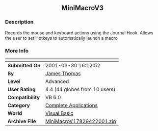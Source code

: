﻿<div align="center">

## MiniMacroV3


</div>

### Description

Records the mouse and keyboard actions using the Journal Hook. Allows the user to set Hotkeys to automatically launch a macro
 
### More Info
 


<span>             |<span>
---                |---
**Submitted On**   |2001-03-30 16:12:52
**By**             |[James Thomas](https://github.com/Planet-Source-Code/PSCIndex/blob/master/ByAuthor/james-thomas.md)
**Level**          |Advanced
**User Rating**    |4.4 (44 globes from 10 users)
**Compatibility**  |VB 6\.0
**Category**       |[Complete Applications](https://github.com/Planet-Source-Code/PSCIndex/blob/master/ByCategory/complete-applications__1-27.md)
**World**          |[Visual Basic](https://github.com/Planet-Source-Code/PSCIndex/blob/master/ByWorld/visual-basic.md)
**Archive File**   |[MiniMacroV17829422001\.zip](https://github.com/Planet-Source-Code/james-thomas-minimacrov3__1-22087/archive/master.zip)








